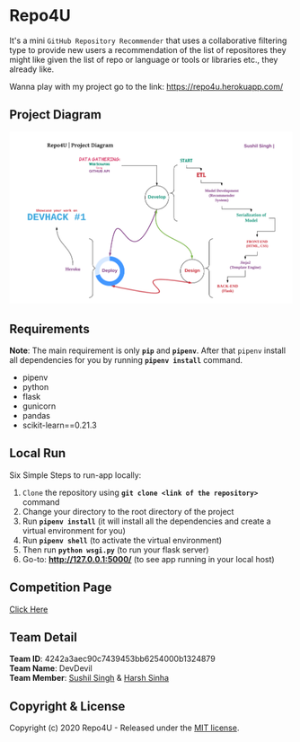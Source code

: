 # Repo4U

It's a mini ``GitHub Repository Recommender`` that uses a collaborative filtering type to provide new users a recommendation of the list of repositores they might like given the list of repo or language or tools or libraries etc., they already like.

Wanna play with my project go to the link: https://repo4u.herokuapp.com/

## Project Diagram

![images](assets/project-diagram.png)

## Requirements

**Note**: The main requirement is only **``pip``** and **``pipenv``**. After that ``pipenv`` install all dependencies for you by running **``pipenv install``** command.

+ pipenv
+ python
+ flask
+ gunicorn
+ pandas
+ scikit-learn==0.21.3

## Local Run

Six Simple Steps to run-app locally:
  1. ``Clone`` the repository using **``git clone <link of the repository> ``** command
  2. Change your directory to the root directory of the project
  3. Run **``pipenv install``** (it will install all the dependencies and create a virtual environment for you)
  4. Run **``pipenv shell``** (to activate the virtual environment)
  5. Then run **``python wsgi.py``** (to run your flask server)
  6. Go-to: **http://127.0.0.1:5000/** (to see app running in your local host)

## Competition Page
[Click Here](https://devhacks.deta.dev/challenge)

## Team Detail

**Team ID**: 4242a3aec90c7439453bb6254000b1324879 <br/>
**Team Name**: DevDevil <br/>
**Team Member**: [Sushil Singh](https://github.com/OddExtension5) & [Harsh Sinha](https://github.com/justarandomcontributor)

## Copyright & License
Copyright (c) 2020 Repo4U - Released under the [MIT license](https://github.com/OddExtension5/repo-recommender/blob/master/LICENSE). 

